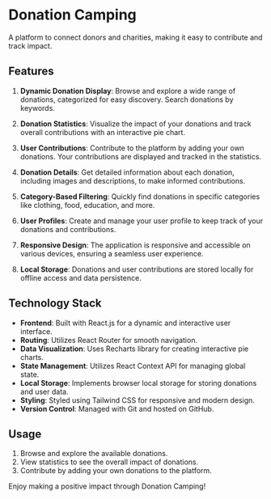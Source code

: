 # Donation Camping

A platform to connect donors and charities, making it easy to contribute and track impact.

## Features

1. **Dynamic Donation Display**: Browse and explore a wide range of donations, categorized for easy discovery. Search donations by keywords.

2. **Donation Statistics**: Visualize the impact of your donations and track overall contributions with an interactive pie chart.

3. **User Contributions**: Contribute to the platform by adding your own donations. Your contributions are displayed and tracked in the statistics.

4. **Donation Details**: Get detailed information about each donation, including images and descriptions, to make informed contributions.

5. **Category-Based Filtering**: Quickly find donations in specific categories like clothing, food, education, and more.

6. **User Profiles**: Create and manage your user profile to keep track of your donations and contributions.

7. **Responsive Design**: The application is responsive and accessible on various devices, ensuring a seamless user experience.

8. **Local Storage**: Donations and user contributions are stored locally for offline access and data persistence.

## Technology Stack

- **Frontend**: Built with React.js for a dynamic and interactive user interface.
- **Routing**: Utilizes React Router for smooth navigation.
- **Data Visualization**: Uses Recharts library for creating interactive pie charts.
- **State Management**: Utilizes React Context API for managing global state.
- **Local Storage**: Implements browser local storage for storing donations and user data.
- **Styling**: Styled using Tailwind CSS for responsive and modern design.
- **Version Control**: Managed with Git and hosted on GitHub.

## Usage

1. Browse and explore the available donations.
2. View statistics to see the overall impact of donations.
3. Contribute by adding your own donations to the platform.

Enjoy making a positive impact through Donation Camping!
